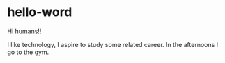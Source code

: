 # hello-word
Hi humans!!

I like technology, I aspire to study some related career. In the afternoons I go to the gym.
